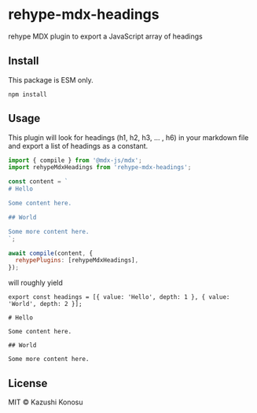 # rehype-mdx-headings

rehype MDX plugin to export a JavaScript array of headings

## Install

This package is ESM only.

```
npm install
```

## Usage

This plugin will look for headings (h1, h2, h3, ... , h6) in your markdown file and export a list of headings as a constant.

```js
import { compile } from '@mdx-js/mdx';
import rehypeMdxHeadings from 'rehype-mdx-headings';

const content = `
# Hello

Some content here.

## World

Some more content here.
`;

await compile(content, {
  rehypePlugins: [rehypeMdxHeadings],
});
```

will roughly yield


```mdx
export const headings = [{ value: 'Hello', depth: 1 }, { value: 'World', depth: 2 }];

# Hello

Some content here.

## World

Some more content here.
```

## License

MIT © Kazushi Konosu
